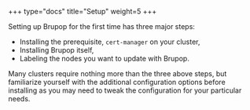 +++
type="docs"
title="Setup"
weight=5
+++

Setting up Brupop for the first time has three major steps:

- Installing the prerequisite, `cert-manager` on your cluster,
- Installing Brupop itself,
- Labeling the nodes you want to update with Brupop.

Many clusters require nothing more than the three above steps, but familiarize yourself with the additional configuration options before installing as you may need to tweak the configuration for your particular needs.
